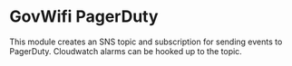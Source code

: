 # GovWifi PagerDuty

This module creates an SNS topic and subscription for sending events
to PagerDuty. Cloudwatch alarms can be hooked up to the topic.
